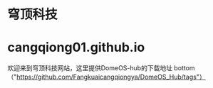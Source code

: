 # 穹顶科技
# cangqiong01.github.io
欢迎来到穹顶科技网站，这里提供DomeOS-hub的下载地址
bottom（"https://github.com/Fangkuaicangqiongya/DomeOS_Hub/tags"）
